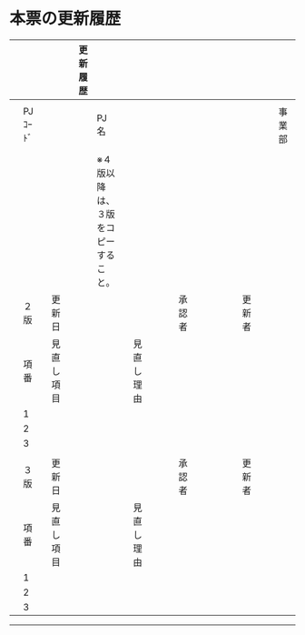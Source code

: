 

# 本票の更新履歴

|    |        |    |       |    | 更新履歴   |                    |    |           |    |    |     |    |    |    |    |    |     |    |    |     |    |    |    |           |    |    |    |    |    |    |     |
|:---|:-------|:---|:------|:---|:-------|:-------------------|:---|:----------|:---|:---|:----|:---|:---|:---|:---|:---|:----|:---|:---|:----|:---|:---|:---|:----------|:---|:---|:---|:---|:---|:---|:----|
|    |        |    |       |    |        |                    |    |           |    |    |     |    |    |    |    |    |     |    |    |     |    |    |    |           |    |    |    |    |    |    |     |
|    | PJｺｰﾄﾞ |    |       |    |        | PJ名                |    |           |    |    |     |    |    |    |    |    |     |    |    | 事業部 |    |    |    |           |    |    |    |    |    |    | 部門名 |
|    |        |    |       |    |        |                    |    |           |    |    |     |    |    |    |    |    |     |    |    |     |    |    |    |           |    |    |    |    |    |    |     |
|    |        |    |       |    |        | ※４版以降は、３版をコピーすること。 |    |           |    |    |     |    |    |    |    |    |     |    |    |     |    |    |    |           |    |    |    |    |    |    |     |
|    | ２版     |    | 更新日   |    |        |                    |    |           |    |    | 承認者 |    |    |    |    |    | 更新者 |    |    |     |    |    |    |           |    |    |    |    |    |    |     |
|    | 項番     |    | 見直し項目 |    |        |                    |    | 見　直　し　理 由 |    |    |     |    |    |    |    |    |     |    |    |     |    |    |    | 見　直　し　内　容 |    |    |    |    |    |    |     |
|    | 1      |    |       |    |        |                    |    |           |    |    |     |    |    |    |    |    |     |    |    |     |    |    |    |           |    |    |    |    |    |    |     |
|    | 2      |    |       |    |        |                    |    |           |    |    |     |    |    |    |    |    |     |    |    |     |    |    |    |           |    |    |    |    |    |    |     |
|    | 3      |    |       |    |        |                    |    |           |    |    |     |    |    |    |    |    |     |    |    |     |    |    |    |           |    |    |    |    |    |    |     |
|    |        |    |       |    |        |                    |    |           |    |    |     |    |    |    |    |    |     |    |    |     |    |    |    |           |    |    |    |    |    |    |     |
|    | ３版     |    | 更新日   |    |        |                    |    |           |    |    | 承認者 |    |    |    |    |    | 更新者 |    |    |     |    |    |    |           |    |    |    |    |    |    |     |
|    | 項番     |    | 見直し項目 |    |        |                    |    | 見　直　し　理 由 |    |    |     |    |    |    |    |    |     |    |    |     |    |    |    | 見　直　し　内　容 |    |    |    |    |    |    |     |
|    | 1      |    |       |    |        |                    |    |           |    |    |     |    |    |    |    |    |     |    |    |     |    |    |    |           |    |    |    |    |    |    |     |
|    | 2      |    |       |    |        |                    |    |           |    |    |     |    |    |    |    |    |     |    |    |     |    |    |    |           |    |    |    |    |    |    |     |
|    | 3      |    |       |    |        |                    |    |           |    |    |     |    |    |    |    |    |     |    |    |     |    |    |    |           |    |    |    |    |    |    |     |

---


